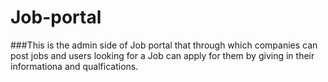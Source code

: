 # Job-portal
###This is the admin side of Job portal that through which companies can post jobs and users looking for a Job can apply for them by giving in their informationa and qualfications.
